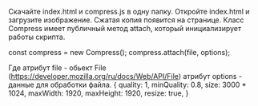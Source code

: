 Скачайте index.html и compress.js в одну папку.
Откройте index.html и загрузите изображение. Сжатая копия появится на странице.
Класс Compress имеет публичный метод attach, который инициализирует работы скрипта.

const compress = new Compress(); 
compress.attach(file, options);

Где атрибут file - обьект File (https://developer.mozilla.org/ru/docs/Web/API/File)
атрибут options - данные для обработки файла. 
         {
            quality: 1,
            minQuality: 0.8,
            size: 3000 * 1024,
            maxWidth: 1920,
            maxHeight: 1920,
            resize: true,
        }
